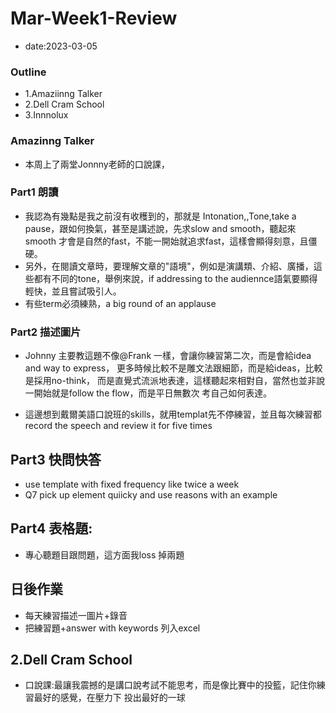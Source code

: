 # Mar-Week1-Review


* date:2023-03-05

### Outline
* 1.Amaziinng Talker
* 2.Dell Cram School
* 3.Innnolux

### Amazinng Talker
* 本周上了兩堂Jonnny老師的口說課，


### Part1 朗讀
* 我認為有幾點是我之前沒有收穫到的，那就是
Intonation,,Tone,take a pause，跟如何換氣，甚至是講述說，先求slow and smooth，聽起來smooth 才會是自然的fast，不能一開始就追求fast，這樣會顯得刻意，且僵硬。
* 另外，在閱讀文章時，要理解文章的"語境"，例如是演講類、介紹、廣播，這些都有不同的tone，舉例來說，if addressing to the audiennce語氣要顯得輕快，並且嘗試吸引人。
* 有些term必須練熟，a big round of an applause

### Part2 描述圖片
* Johnny 主要教這題不像@Frank 一樣，會讓你練習第二次，而是會給idea and way to express，
更多時候比較不是雕文法跟細節，而是給ideas，比較是採用no-think，
而是直覺式流派地表達，這樣聽起來相對自，當然也並非說一開始就是follow the flow，而是平日無數次
考自己如何表達。

* 這邊想到戴爾美語口說班的skills，就用templat先不停練習，並且每次練習都record the speech and review it for five times

## Part3 快問快答
* use template with fixed frequency like twice a week 
* Q7 pick up element quiicky and use reasons with an example

## Part4 表格題:
* 專心聽題目跟問題，這方面我loss 掉兩題

## 日後作業
* 每天練習描述一圖片+錄音
* 把練習題+answer with keywords 列入excel

## 2.Dell Cram School

* 口說課:最讓我震撼的是講口說考試不能思考，而是像比賽中的投籃，記住你練習最好的感覺，在壓力下
投出最好的一球



